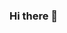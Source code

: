 ### Hi there 👋

<!--
**Mutusva/Mutusva** is a ✨ _special_ ✨ repository because its `README.md` (this file) appears on your GitHub profile.

Here are some ideas to get you started:

- 🔭 I’m currently working on perfecting Golang as a software engineer and system design
- 🌱 I’m currently learning Solidity and web3
- 👯 I’m looking to collaborate on any Golang open source projects
- 🤔 I’m looking for help on System Design and architecture
- 💬 Ask me about javascript
- 📫 How to reach me: mutusvainno@gmail.com
- 😄 Pronouns: ...
- ⚡ Fun fact: I hurt heights, only feel safe in an aeroplane
-->
